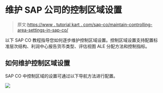 # 维护 SAP 公司的控制区域设置

> 原文:[https://www . tutorial kart . com/sap-co/maintain-controlling-area-settings-in-sap-co/](https://www.tutorialkart.com/sap-co/maintain-controlling-area-settings-in-sap-co/)

以下 SAP CO 教程指导您如何逐步维护控制区域设置。控制区域设置支持配置标准层次结构、利润中心报告货币类型、评估视图 ALE 分配方法和控制指标。

## 如何维护控制区域设置

SAP CO 中控制区域的设置可通过以下导航方法进行配置。

[![](../Images/925da31b32d6bc3827932f6c8afb11bb.png)](https://www.tutorialkart.com/)